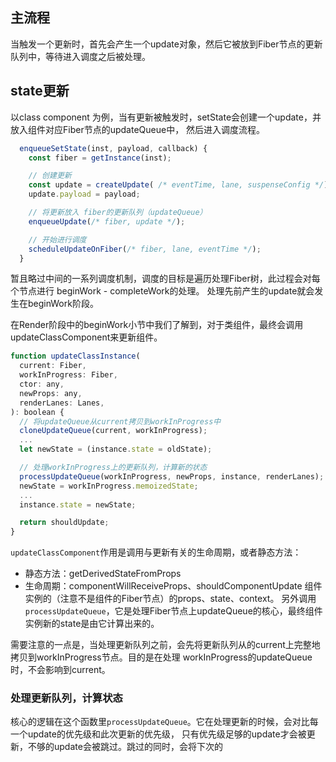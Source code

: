 ## 主流程
当触发一个更新时，首先会产生一个update对象，然后它被放到Fiber节点的更新队列中，等待进入调度之后被处理。


## state更新
以class component 为例，当有更新被触发时，setState会创建一个update，并放入组件对应Fiber节点的updateQueue中，
然后进入调度流程。
```javascript
  enqueueSetState(inst, payload, callback) {
    const fiber = getInstance(inst);

    // 创建更新
    const update = createUpdate( /* eventTime, lane, suspenseConfig */);
    update.payload = payload;

    // 将更新放入 fiber的更新队列（updateQueue）
    enqueueUpdate(/* fiber, update */);

    // 开始进行调度
    scheduleUpdateOnFiber(/* fiber, lane, eventTime */);
  }
```
暂且略过中间的一系列调度机制，调度的目标是遍历处理Fiber树，此过程会对每个节点进行 beginWork - completeWork的处理。
处理先前产生的update就会发生在beginWork阶段。

在Render阶段中的beginWork小节中我们了解到，对于类组件，最终会调用updateClassComponent来更新组件。
```javascript
function updateClassInstance(
  current: Fiber,
  workInProgress: Fiber,
  ctor: any,
  newProps: any,
  renderLanes: Lanes,
): boolean {
  // 将updateQueue从current拷贝到workInProgress中
  cloneUpdateQueue(current, workInProgress);
  ...
  let newState = (instance.state = oldState);

  // 处理workInProgress上的更新队列，计算新的状态
  processUpdateQueue(workInProgress, newProps, instance, renderLanes);
  newState = workInProgress.memoizedState;
  ...
  instance.state = newState;

  return shouldUpdate;
}
```
`updateClassComponent`作用是调用与更新有关的生命周期，或者静态方法：
* 静态方法：getDerivedStateFromProps
* 生命周期：componentWillReceiveProps、shouldComponentUpdate
组件实例的（注意不是组件的Fiber节点）的props、state、context。
另外调用`processUpdateQueue`，它是处理Fiber节点上updateQueue的核心，最终组件实例新的state是由它计算出来的。

需要注意的一点是，当处理更新队列之前，会先将更新队列从的current上完整地拷贝到workInProgress节点。目的是在处理
workInProgress的updateQueue时，不会影响到current。

### 处理更新队列，计算状态
核心的逻辑在这个函数里`processUpdateQueue`。它在处理更新的时候，会对比每一个update的优先级和此次更新的优先级，
只有优先级足够的update才会被更新，不够的update会被跳过。跳过的同时，会将下次的
